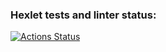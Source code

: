 ### Hexlet tests and linter status:
[![Actions Status](https://github.com/JS-NinjaNN/backend-project-4/workflows/hexlet-check/badge.svg)](https://github.com/JS-NinjaNN/backend-project-4/actions)